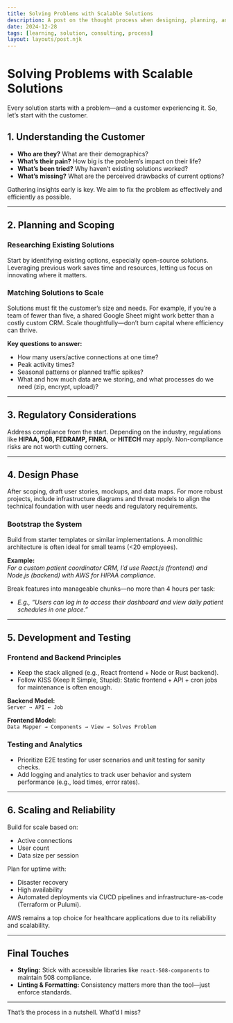 ```yaml
---
title: Solving Problems with Scalable Solutions
description: A post on the thought process when designing, planning, and building scalable web applications & sites.
date: 2024-12-28
tags: [learning, solution, consulting, process]
layout: layouts/post.njk
---
```

# Solving Problems with Scalable Solutions

Every solution starts with a problem—and a customer experiencing it. So, let’s start with the customer.

## 1. Understanding the Customer

- **Who are they?** What are their demographics?  
- **What’s their pain?** How big is the problem’s impact on their life?  
- **What’s been tried?** Why haven’t existing solutions worked?  
- **What’s missing?** What are the perceived drawbacks of current options?

Gathering insights early is key. We aim to fix the problem as effectively and efficiently as possible.

---

## 2. Planning and Scoping

### Researching Existing Solutions  
Start by identifying existing options, especially open-source solutions. Leveraging previous work saves time and resources, letting us focus on innovating where it matters.

### Matching Solutions to Scale  
Solutions must fit the customer’s size and needs. For example, if you’re a team of fewer than five, a shared Google Sheet might work better than a costly custom CRM. Scale thoughtfully—don’t burn capital where efficiency can thrive.

**Key questions to answer:**  
- How many users/active connections at one time?  
- Peak activity times?  
- Seasonal patterns or planned traffic spikes?  
- What and how much data are we storing, and what processes do we need (zip, encrypt, upload)?  

---

## 3. Regulatory Considerations  
Address compliance from the start. Depending on the industry, regulations like **HIPAA, 508, FEDRAMP, FINRA**, or **HITECH** may apply. Non-compliance risks are not worth cutting corners.

---

## 4. Design Phase  

After scoping, draft user stories, mockups, and data maps. For more robust projects, include infrastructure diagrams and threat models to align the technical foundation with user needs and regulatory requirements.

### Bootstrap the System  
Build from starter templates or similar implementations. A monolithic architecture is often ideal for small teams (<20 employees). 

**Example:**  
*For a custom patient coordinator CRM, I’d use React.js (frontend) and Node.js (backend) with AWS for HIPAA compliance.*  

Break features into manageable chunks—no more than 4 hours per task:  
- *E.g., “Users can log in to access their dashboard and view daily patient schedules in one place.”*

---

## 5. Development and Testing  

### Frontend and Backend Principles  
- Keep the stack aligned (e.g., React frontend + Node or Rust backend).  
- Follow KISS (Keep It Simple, Stupid): Static frontend + API + cron jobs for maintenance is often enough.  

**Backend Model:**  
`Server → API ← Job`  

**Frontend Model:**  
`Data Mapper → Components → View → Solves Problem`  

### Testing and Analytics  
- Prioritize E2E testing for user scenarios and unit testing for sanity checks.  
- Add logging and analytics to track user behavior and system performance (e.g., load times, error rates).  

---

## 6. Scaling and Reliability  

Build for scale based on:  
- Active connections  
- User count  
- Data size per session  

Plan for uptime with:  
- Disaster recovery  
- High availability  
- Automated deployments via CI/CD pipelines and infrastructure-as-code (Terraform or Pulumi).  

AWS remains a top choice for healthcare applications due to its reliability and scalability. 

---

## Final Touches  

- **Styling:** Stick with accessible libraries like `react-508-components` to maintain 508 compliance.  
- **Linting & Formatting:** Consistency matters more than the tool—just enforce standards.

---

That’s the process in a nutshell. What’d I miss?
